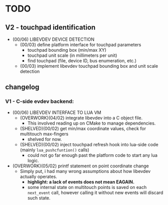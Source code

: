 # TODO
## V2 - touchpad identification
- (00/06) LIBEVDEV DEVICE DETECTION
    - (00/03) define platform interface for touchpad parameters
        - touchpad bounding box (min/max XY)
        - touchpad unit scale (in millimeters per unit)
        - find touchpad (file, device ID, bus enumeration, etc.)
    - (00/03) implement libevdev touchpad bounding box and unit scale detection

## changelog
### V1 - C-side evdev backend:
- (00/06) LIBEVDEV INTERFACE TO LUA VM
    - (OVERWORK)(04/02) integrate libevdev into a C object file.
        - This involved reading up on CMake to manage dependencies.
    - (SHELVED)(00/02) get min/max coordinate values, check for multitouch max-fingers
        - shelved for now.
    - (SHELVED)(00/02) inject touchpad refresh hook into lua-side code (mainly `lua_pushcfuntion()` calls)
        - could not go far enough past the platform code to start any lua logic.
- (OVERWORK)(05/02) printf statement on point coordinate change
    - Simply put, i had many wrong assumptions about how libevdev actually operates.
        - **highlight: a lack of events does not mean EAGAIN.**
        - some internal state on multitouch points is saved on each `next_event` call, however calling it without new events will discard such state.
